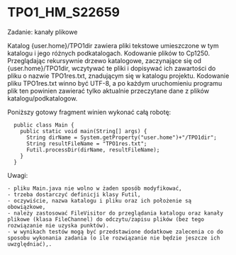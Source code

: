 # TPO1_HM_S22659

Zadanie: kanały plikowe

Katalog {user.home}/TPO1dir  zawiera pliki tekstowe umieszczone w tym katalogu i jego różnych podkatalogach. Kodowanie plików to Cp1250.
Przeglądając rekursywnie drzewo katalogowe, zaczynające się od {user.home}/TPO1dir,  wczytywać te pliki i dopisywać ich zawartości do pliku o nazwie TPO1res.txt, znadującym się w katalogu projektu. Kodowanie pliku TPO1res.txt winno być UTF-8, a po każdym uruchomieniu programu plik ten powinien zawierać tylko aktualnie przeczytane dane z  plików katalogu/podkatalogow.

Poniższy gotowy fragment winien wykonać całą robotę:

      public class Main {
        public static void main(String[] args) {
          String dirName = System.getProperty("user.home")+"/TPO1dir";
          String resultFileName = "TPO1res.txt";
          Futil.processDir(dirName, resultFileName);
        }
      }

Uwagi:

    - pliku Main.java nie wolno w żaden sposób modyfikować,
    - trzeba dostarczyć definicji klasy Futil,
    - oczywiście, nazwa katalogu i pliku oraz ich położenie są obowiązkowe,
    - należy zastosować FileVisitor do przeglądania katalogu oraz kanały plikowe (klasa FileChannel) do odczytu/zapisu plików (bez tego rozwiązanie nie uzyska punktów).
    - w wynikach testów mogą być przedstawione dodatkowe zalecenia co do sposobu wykonania zadania (o ile rozwiązanie nie będzie jeszcze ich uwzględniać),.
